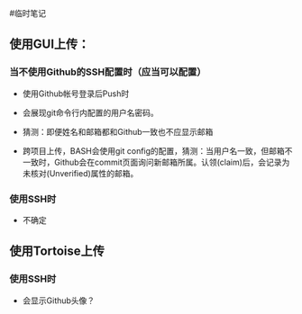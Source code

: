 #临时笔记

## 使用GUI上传： ##

### 当不使用Github的SSH配置时（应当可以配置）
- 使用Github帐号登录后Push时
- 会展现git命令行内配置的用户名密码。
- 猜测：即便姓名和邮箱都和Github一致也不应显示邮箱

- 跨项目上传，BASH会使用git config的配置，猜测：当用户名一致，但邮箱不一致时，Github会在commit页面询问新邮箱所属。认领(claim)后，会记录为未核对(Unverified)属性的邮箱。

### 使用SSH时
- 不确定

## 使用Tortoise上传 ##
### 使用SSH时
- 会显示Github头像？